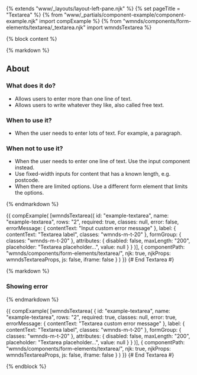 {% extends "www/_layouts/layout-left-pane.njk" %}
{% set pageTitle = "Textarea" %}
{% from "www/_partials/component-example/component-example.njk" import compExample %}
{% from "wmnds/components/form-elements/textarea/_textarea.njk" import wmndsTextarea %}

{% block content %}

{% markdown %}

## About

### What does it do?

- Allows users to enter more than one line of text.
- Allows users to write whatever they like, also called free text.

### When to use it?

- When the user needs to enter lots of text. For example, a paragraph.

### When not to use it?

- When the user needs to enter one line of text. Use the input component instead.
- Use fixed-width inputs for content that has a known length, e.g. postcode.
- When there are limited options. Use a different form element that limits the options.

{% endmarkdown %}

{{
    compExample(
      [wmndsTextarea({
          id: "example-textarea",
          name: "example-textarea",
          rows: "2",
          required: true,
          classes: null,
          error: false,
          errorMessage: {
            contentText: "Input custom error message"
          },
          label: {
            contentText: "Textarea label",
            classes: "wmnds-m-t-20"
          },
          formGroup: {
            classes: "wmnds-m-t-20"
          },
          attributes: {
            disabled: false,
            maxLength: "200",
            placeholder: "Textarea placeholder...",
            value: null
          }
        }
      )],
      {
        componentPath: "wmnds/components/form-elements/textarea/",
        njk: true,
        njkProps: wmndsTextareaProps,
        js: false,
        iframe: false
      }
    )
}}
{# End Textarea #}

{% markdown %}

### Showing error

{% endmarkdown %}

{{
    compExample(
      [wmndsTextarea(
        {
          id: "example-textarea",
          name: "example-textarea",
          rows: "2",
          required: true,
          classes: null,
          error: true,
          errorMessage: {
            contentText: "Textarea custom error message"
          },
          label: {
            contentText: "Textarea label",
            classes: "wmnds-m-t-20"
          },
          formGroup: {
            classes: "wmnds-m-t-20"
          },
          attributes: {
            disabled: false,
            maxLength: "200",
            placeholder: "Textarea placeholder...",
            value: null
          }
        }
      )],
      {
        componentPath: "wmnds/components/form-elements/textarea/",
        njk: true,
        njkProps: wmndsTextareaProps,
        js: false,
        iframe: false
      }
    )
}}
{# End Textarea #}

{% endblock %}
